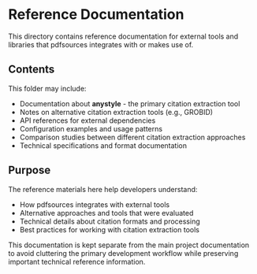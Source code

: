 # Reference Documentation

This directory contains reference documentation for external tools and libraries that pdfsources integrates with or makes use of.

## Contents

This folder may include:

- Documentation about **anystyle** - the primary citation extraction tool
- Notes on alternative citation extraction tools (e.g., GROBID)
- API references for external dependencies
- Configuration examples and usage patterns
- Comparison studies between different citation extraction approaches
- Technical specifications and format documentation

## Purpose

The reference materials here help developers understand:

- How pdfsources integrates with external tools
- Alternative approaches and tools that were evaluated
- Technical details about citation formats and processing
- Best practices for working with citation extraction tools

This documentation is kept separate from the main project documentation to avoid cluttering the primary development workflow while preserving important technical reference information.